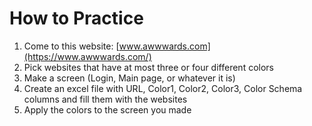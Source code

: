 # How to Practice

1. Come to this website: [www.awwwards.com](https://www.awwwards.com/)
2. Pick websites that have at most three or four different colors
3. Make a screen (Login, Main page, or whatever it is)
4. Create an excel file with URL, Color1, Color2, Color3, Color Schema columns and fill them with the websites
5. Apply the colors to the screen you made
